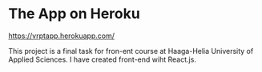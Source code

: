 # The App on Heroku
https://vrptapp.herokuapp.com/

This project is a final task for fron-ent course at Haaga-Helia University of Applied Sciences. I have created front-end wiht React.js. 
